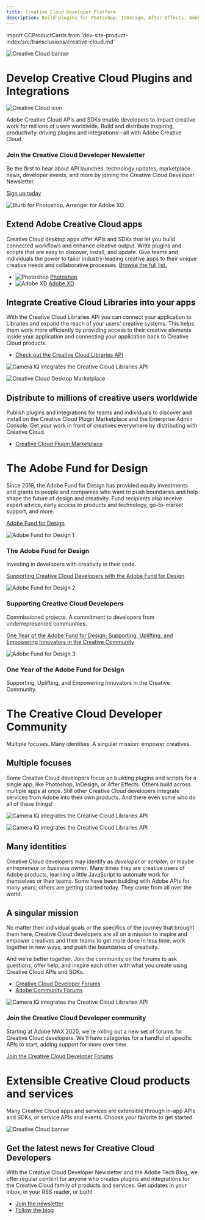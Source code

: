 ```yaml
---
title: Creative Cloud Developer Platform
description: Build plugins for Photoshop, InDesign, After Effects, Adobe XD and more. Integrate service APIs like Creative Cloud Libraries, Adobe Fonts and Adobe Stock.
---
```


import CCProductCards from 'dev-site-product-index/src/transclusions/creative-cloud.md'

<!-- Hero -->
<Hero slots="image, heading, icon, text" variant="halfwidth" />

![Creative Cloud banner](images/cc-hero.png)

# Develop Creative Cloud Plugins and Integrations

![Creative Cloud icon](images/cc-icon.png)

Adobe Creative Cloud APIs and SDKs enable developers to impact creative work for millions of users worldwide. Build and distribute inspiring, productivity-driving plugins and integrations—all with Adobe Creative Cloud.

<!-- Newsletter -->
<AnnouncementBlock slots="heading, text, button" />

### Join the Creative Cloud Developer Newsletter

Be the first to hear about API launches, technology updates, marketplace news, developer events, and more by joining the Creative Cloud Developer Newsletter.

[Sign up today](http://adobe.ly/devnews)

<!-- Extend, Integrate, Distribute -->
<TextBlock slots="image, heading, text1, links" />

![Blurb for Photoshop, Arranger for Adobe XD](images/cc-extend-3.png)

## Extend Adobe Creative Cloud apps

Creative Cloud desktop apps offer APIs and SDKs that let you build connected workflows and enhance creative output. Write plugins and scripts that are easy to discover, install, and update. Give teams and individuals the power to tailor industry-leading creative apps to their unique creative needs and collaborative processes. [Browse the full list.](#api-list)

- ![Photoshop](images/icons/ps-icon.png) [Photoshop](../photoshop)
- ![Adobe XD](images/icons/xd-icon.png) [Adobe XD](../xd)

<TextBlock slots="heading, text1, links, image" />

## Integrate Creative Cloud Libraries into your apps

With the Creative Cloud Libraries API you can connect your application to Libraries and expand the reach of your users' creative systems. This helps them work more efficiently by providing access to their creative elements inside your application and connecting your application back to Creative Cloud products.

- [Check out the Creative Cloud Libraries API](../creative-cloud-libraries)

![Camera IQ integrates the Creative Cloud Libraries API](images/cc-integrate.png)

<TextBlock slots="image, heading, text1, links" />

![Creative Cloud Desktop Marketplace](images/cc-desktop-marketplace-1.png)

## Distribute to millions of creative users worldwide

Publish plugins and integrations for teams and individuals to discover and install on the Creative Cloud Plugin Marketplace and the Enterprise Admin Console. Get your work in front of creatives everywhere by distributing with Creative Cloud.

- [Creative Cloud Plugin Marketplace](https://exchange.adobe.com/creativecloud.html?route=discoverIntegrations&workflow=share)

<!-- Fund content -->
<TitleBlock slots="heading, text" theme="light" />

# The Adobe Fund for Design

Since 2018, the Adobe Fund for Design has provided equity investments and grants to people and companies who want to push boundaries and help shape the future of design and creativity. Fund recipients also receive expert advice, early access to products and technology, go-to-market support, and more.

<ResourceCard slots="link, image, heading, text" width="50%" variant="vertical" />

[Adobe Fund for Design](https://www.adobe.com/products/xd/adobe-fund.html)

![Adobe Fund for Design 1](images/adobe-fund-for-design-1.jpeg)

### The Adobe Fund for Design

Investing in developers with creativity in their code.

<ResourceCard slots="link, image, heading, text" width="50%" />

[Supporting Creative Cloud Developers with the Adobe Fund for Design](https://blog.adobe.com/en/publish/2020/06/15/adobe-fund-for-design-creative-cloud-developers.html#gs.iaz41v)

![Adobe Fund for Design 2](images/adobe-fund-for-design-2.jpeg)

### Supporting Creative Cloud Developers

Commissioned projects. A commitment to developers from underrepresented communities.

<ResourceCard slots="link, image, heading, text" width="50%" />

[One Year of the Adobe Fund for Design: Supporting, Uplifting, and Empowering Innovators in the Creative Community](https://blog.adobe.com/en/publish/2019/09/10/fund-for-design-new-design-tools.html#gs.iaz41y)

![Adobe Fund for Design 3](images/adobe-fund-for-design-3.jpeg)

### One Year of the Adobe Fund for Design

Supporting, Uplifting, and Empowering Innovators in the Creative Community.

<!-- Community -->
<TitleBlock slots="heading, text" theme="dark" />

# The Creative Cloud Developer Community

Multiple focuses. Many identities. A singular mission: empower creatives.

<TextBlock slots="heading, text1, image" theme="dark"/>

## Multiple focuses

Some Creative Cloud developers focus on building plugins and scripts for a single app, like Photoshop, InDesign, or After Effects. Others build across multiple apps at once. Still other Creative Cloud developers integrate services from Adobe into their own products. And there even some who do all of these things!

![Camera IQ integrates the Creative Cloud Libraries API](images/dev-days.jpg)

<TextBlock slots="image, heading, text1" theme="dark"/>

![Camera IQ integrates the Creative Cloud Libraries API](images/workshop.jpg)

## Many identities

Creative Cloud developers may identify as _developer_ or _scripter_; or maybe _entrepreneur_ or _business owner_. Many times they are creative users of Adobe products, learning a little JavaScript to automate work for themselves or their teams. Some have been building with Adobe APIs for many years; others are getting started today. They come from all over the world.

<TextBlock slots="heading, text1, text2, links, image" theme="dark"/>

## A singular mission

No matter their individual goals or the specifics of the journey that brought them here, Creative Cloud developers are all on a mission to inspire and empower creatives and their teams to get more done in less time, work together in new ways, and push the boundaries of creativity.

And we're better together. Join the community on the forums to ask questions, offer help, and inspire each other with what you create using Creative Cloud APIs and SDKs.

- [Creative Cloud Developer Forums](https://forums.creativeclouddeveloper.com)
- [Adobe Community Forums](https://community.adobe.com)

![Camera IQ integrates the Creative Cloud Libraries API](images/partner-day.png)

<AnnouncementBlock slots="heading, text, button" theme="dark" />

### Join the Creative Cloud Developer community

Starting at Adobe MAX 2020, we're rolling out a new set of forums for Creative Cloud developers. We'll have categories for a handful of specific APIs to start, adding support for more over time.

[Join the Creative Cloud Developer Forums](https://forums.creativeclouddeveloper.com)

<!-- Product cards -->
<div id="api-list"></div>
<TitleBlock slots="heading, text" theme="light" />

# Extensible Creative Cloud products and services

Many Creative Cloud apps and services are extensible through in-app APIs and SDKs, or service APIs and events. Choose your favorite to get started.

<CCProductCards />

<!-- Summary block -->
<SummaryBlock slots="image, heading, text, buttons" background="rgb(9, 90, 186)" />

![Creative Cloud banner](images/cc-banner.png)

## Get the latest news for Creative Cloud Developers

With the Creative Cloud Developer Newsletter and the Adobe Tech Blog, we offer regular content for anyone who creates plugins and integrations for the Creative Cloud family of products and services. Get updates in your inbox, in your RSS reader, or both!

- [Join the newsletter](http://adobe.ly/devnews)
- [Follow the blog](https://medium.com/adobetech)

